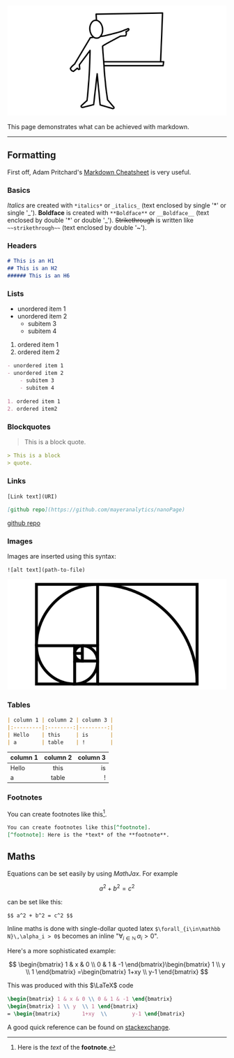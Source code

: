 ![](demo.svg)

This page demonstrates what can be achieved with markdown.

---

## Formatting

First off, Adam Pritchard's [Markdown Cheatsheet](https://github.com/adam-p/markdown-here/wiki/Markdown-Cheatsheet) is very useful.

### Basics

*Italics* are created with `*italics*` or `_italics_` (text enclosed by single '\*' or single '\_'). **Boldface** is created with `**Boldface**` or `__Boldface__`  (text enclosed by double '\*' or double '_'). ~~Strikethrough~~ is written like `~~strikethrough~~` (text enclosed by double '~'). 

### Headers

```markdown
# This is an H1
## This is an H2
###### This is an H6
```

### Lists

- unordered item 1
- unordered item 2
  - subitem 3
  - subitem 4

1. ordered item 1
2. ordered item 2

```markdown
- unordered item 1
- unordered item 2
	- subitem 3
	- subitem 4
```

```markdown
1. ordered item 1
2. ordered item2
```

### Blockquotes

> This is a block quote.

```markdown
> This is a block
> quote.
```

### Links

`[Link text](URI)`

```markdown
[github repo](https://github.com/mayeranalytics/nanoPage)
```

[github repo](https://github.com/mayeranalytics/nanoPage)

### Images

Images are inserted using this syntax:

```
![alt text](path-to-file)
```

![this is an image](fibonacci.svg)

### Tables

```markdown
| column 1 | column 2 | column 3 |
|:---------|:--------:|---------:|
| Hello    | this     | is       |
| a        | table    | !        |
```

| column 1 | column 2 | column 3 |
| :------- | :------: | -------: |
| Hello    |   this   |       is |
| a        |  table   |        ! |

### Footnotes

You can create footnotes like this[^footnote].

[^footnote]: Here is the *text* of the **footnote**.

```markdown
You can create footnotes like this[^footnote].
[^footnote]: Here is the *text* of the **footnote**.
```

## Maths

Equations can be set easily by using *MathJax*. For example

$$ a^2 + b^2 = c^2 $$

can be set like this:

```
$$ a^2 + b^2 = c^2 $$
```

Inline maths is done with single-dollar quoted latex `$\forall_{i\in\mathbb N}\,\alpha_i > 0$` becomes an inline "$\forall_{i\in\mathbb N}\,\alpha_i > 0$".

Here's a more sophisticated example:

$$ \begin{bmatrix}		1 & x & 0 \\		0 & 1 & -1	\end{bmatrix}\begin{bmatrix}		1  \\		y  \\		1	\end{bmatrix}	=\begin{bmatrix}		1+xy  \\		y-1	\end{bmatrix} $$

This was produced with this $\LaTeX$ code

```latex
\begin{bmatrix} 1 & x & 0 \\ 0 & 1 & -1	\end{bmatrix}
\begin{bmatrix} 1 \\ y  \\ 1 \end{bmatrix}	
= \begin{bmatrix}		1+xy  \\	    y-1	\end{bmatrix}
```

A good quick reference can be found on [stackexchange](https://math.meta.stackexchange.com/questions/5020/mathjax-basic-tutorial-and-quick-reference).

